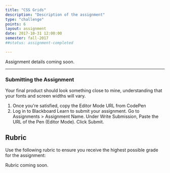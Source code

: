 ```yaml
---
title: "CSS Grids"
description: "Description of the assignment"
type: "challenge"
points: 6
layout: assignment
date: 2017-10-31 12:00:00
semester: fall-2017
##status: assignment-completed

---
```


Assignment details coming soon.

---

### Submitting the Assignment

Your final product should look something close to mine, understanding that your fonts and screen widths will vary.  


1. Once you're satisfied, copy the Editor Mode URL from CodePen
2. Log in to Blackboard Learn to submit your assignment.  Go to Assignments > Assignment Name.  Under Write Submission, Paste the URL of the Pen (Editor Mode).  Click Submit.

## Rubric

Use the following rubric to ensure you receive the highest possible grade for the assignment:

Rubric coming soon.
